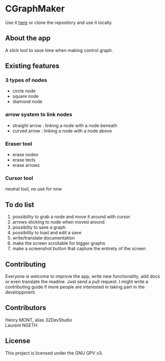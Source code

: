 # CGraphMaker

Use it <a href="https://monthenry.github.io/subsite/CGraphMaker/index.html">here</a> or clone the repository and use it locally.

## About the app

A slick tool to save time when making control graph.  

## Existing features

### 3 types of nodes

* circle node
* square node
* diamond node

### arrow system to link nodes

* straight arrow : linking a node with a node beneath
* curved arrow : linking a node with a node above

### Eraser tool

* erase nodes
* erase texts
* erase arrows

### Cursor tool

neutral tool, no use for now

## To do list

1. possibility to grab a node and move it around with cursor
2. arrows sticking to node when moved around
3. possiblity to save a graph
4. possibility to load and edit a save
5. write/translate documentation
6. make the screen scrollable for bigger graphs
7. make a screenshot button that capture the entirety of the screen

## Contributing 

Everyone is welcome to improve the app, write new functionality, add docs or even translate the readme. Just send a pull request.
I might write a contributing guide if more people are interested in taking part in the developpment.

## Contributors

Henry MONT, alias 32DevStudio    
Laurent NGETH

## License 

This project is licensed under the GNU GPV v3.
